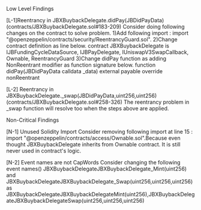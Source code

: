 Low Level Findings

[L-1]Reentrancy in JBXBuybackDelegate.didPay(JBDidPayData) (contracts/JBXBuybackDelegate.sol#183-209)
Consider doing following changes on the contract to solve problem. 
1)Add following import : import "@openzeppelin/contracts/security/ReentrancyGuard.sol".
2)Change contract definition as line below.
contract JBXBuybackDelegate is IJBFundingCycleDataSource, IJBPayDelegate, IUniswapV3SwapCallback, Ownable, ReentrancyGuard
3)Change didPay function as adding NonReentrant modifier as function signature below. 
function didPay(JBDidPayData calldata _data) external payable  override nonReentrant

[L-2] Reentrancy in JBXBuybackDelegate._swap(JBDidPayData,uint256,uint256) (contracts/JBXBuybackDelegate.sol#258-326)
The reentrancy problem in _swap function will resolve too when the steps above are applied.

Non-Critical Findings 

[N-1] Unused Solidity Import
Consider removing following import at line 15 : import "@openzeppelin/contracts/access/Ownable.sol".Because even thought JBXBuybackDelegate inherits from Ownable contract. It is still never used in contract's logic. 

[N-2] Event names are not CapWords
Consider changing the following event names() JBXBuybackDelegateJBXBuybackDelegate_Mint(uint256) and JBXBuybackDelegateJBXBuybackDelegate_Swap(uint256,uint256,uint256) as  JBXBuybackDelegateJBXBuybackDelegateMint(uint256),JBXBuybackDelegateJBXBuybackDelegateSwap(uint256,uint256,uint256)
